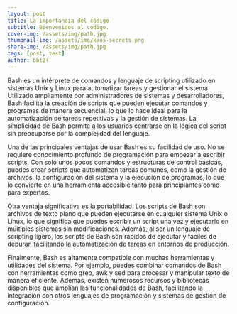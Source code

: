 ```yaml
---
layout: post
title: La importancia del código
subtitle: Bienvenidos al código.
cover-img: /assets/img/path.jpg
thumbnail-img: /assets/img/kaos-secrets.png
share-img: /assets/img/path.jpg
tags: [post, test]
author: bbt2+
---
```


Bash es un intérprete de comandos y lenguaje de scripting utilizado en sistemas Unix y Linux para automatizar tareas y gestionar el sistema. Utilizado ampliamente por administradores de sistemas y desarrolladores, Bash facilita la creación de scripts que pueden ejecutar comandos y programas de manera secuencial, lo que lo hace ideal para la automatización de tareas repetitivas y la gestión de sistemas. La simplicidad de Bash permite a los usuarios centrarse en la lógica del script sin preocuparse por la complejidad del lenguaje.

Una de las principales ventajas de usar Bash es su facilidad de uso. No se requiere conocimiento profundo de programación para empezar a escribir scripts. Con solo unos pocos comandos y estructuras de control básicas, puedes crear scripts que automatizan tareas comunes, como la gestión de archivos, la configuración del sistema y la ejecución de programas, lo que lo convierte en una herramienta accesible tanto para principiantes como para expertos.

Otra ventaja significativa es la portabilidad. Los scripts de Bash son archivos de texto plano que pueden ejecutarse en cualquier sistema Unix o Linux, lo que significa que puedes escribir un script una vez y ejecutarlo en múltiples sistemas sin modificaciones. Además, al ser un lenguaje de scripting ligero, los scripts de Bash son rápidos de ejecutar y fáciles de depurar, facilitando la automatización de tareas en entornos de producción.

Finalmente, Bash es altamente compatible con muchas herramientas y utilidades del sistema. Por ejemplo, puedes combinar comandos de Bash con herramientas como grep, awk y sed para procesar y manipular texto de manera eficiente. Además, existen numerosos recursos y bibliotecas disponibles que amplían las funcionalidades de Bash, facilitando la integración con otros lenguajes de programación y sistemas de gestión de configuración.
